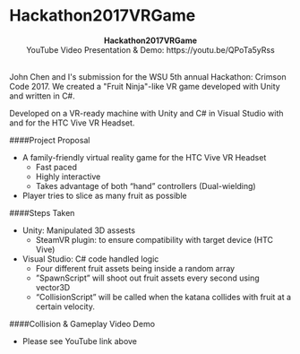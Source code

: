 # Hackathon2017VRGame

<p align="center">
  <b>Hackathon2017VRGame</b><br>
  <a>YouTube Video Presentation & Demo: https://youtu.be/QPoTa5yRss</a>
  <br><br>
</p>
John Chen and I's submission for the WSU 5th annual Hackathon: Crimson Code 2017.
We created a "Fruit Ninja"-like VR game developed with Unity and written in C#.

Developed on a VR-ready machine with Unity and C# in Visual Studio with and for the HTC Vive VR Headset.

####Project Proposal 
* A family-friendly virtual reality game for the HTC Vive VR Headset
  * Fast paced
  * Highly interactive
  * Takes advantage of both “hand” controllers (Dual-wielding)
* Player tries to slice as many fruit as possible

####Steps Taken 
* Unity: Manipulated 3D assests
  * SteamVR plugin: to ensure compatibility with target device (HTC Vive)
* Visual Studio: C# code handled logic
  * Four different fruit assets being inside a random array
  * ”SpawnScript” will shoot out fruit assets every second using vector3D
  * “CollisionScript” will be called when the katana collides with fruit at a certain velocity.

####Collision & Gameplay Video Demo
* Please see YouTube link above
